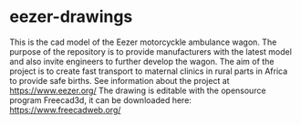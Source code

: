 # eezer-drawings
This is the cad model of the Eezer motorcyckle  ambulance wagon. The purpose of the repository is to provide manufacturers with the latest model and also invite engineers to further develop the wagon. The aim of the project is to create fast transport to maternal clinics in rural parts in Africa to provide safe births. See information about the project at https://www.eezer.org/ The drawing is editable with the opensource program Freecad3d, it can be downloaded here: https://www.freecadweb.org/

